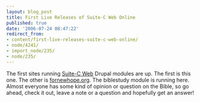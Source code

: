 ```yaml
---
layout: blog_post
title: First Live Releases of Suite-C Web Online
published: true
date: '2006-07-24 08:47:22'
redirect_from:
- content/first-live-releases-suite-c-web-online/
- node/4241/
- import_node/235/
- node/235/
---
```


The first sites running [Suite-C Web](http://source.emptycrate.com/projects/suitecweb/) Drupal modules are up. The first is this one. The other is [fornewhope.org](http://www.fornewhope.org). The biblestudy module is running here. Almost everyone has some kind of opinion or question on the Bible, so go ahead, check it out, leave a note or a question and hopefully get an answer!
